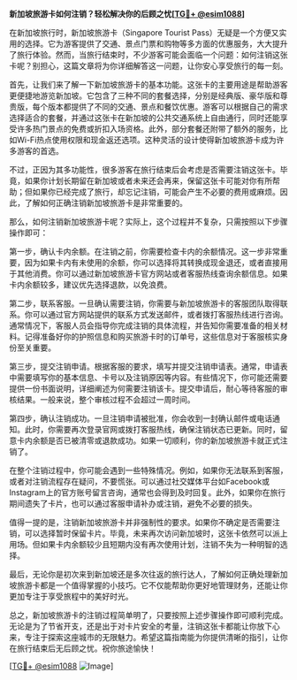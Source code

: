 **新加坡旅游卡如何注销？轻松解决你的后顾之忧[[TG💪+ @esim1088](https://t.me/s/esim1088)]**

在新加坡旅行时，新加坡旅游卡（Singapore Tourist Pass）无疑是一个方便又实用的选择。它为游客提供了交通、景点门票和购物等多方面的优惠服务，大大提升了旅行体验。然而，当旅行结束时，不少游客可能会面临一个问题：如何注销这张卡呢？别担心，这篇文章将为你详细解答这一问题，让你安心享受旅行的每一刻。

首先，让我们来了解一下新加坡旅游卡的基本功能。这张卡的主要用途是帮助游客更便捷地游览新加坡。它包含了三种不同的套餐选择，分别是经典版、豪华版和尊贵版，每个版本都提供了不同的交通、景点和餐饮优惠。游客可以根据自己的需求选择适合的套餐，并通过这张卡在新加坡的公共交通系统上自由通行，同时还能享受许多热门景点的免费或折扣入场资格。此外，部分套餐还附带了额外的服务，比如Wi-Fi热点使用权限和现金返还选项。这种灵活的设计使得新加坡旅游卡成为许多游客的首选。

不过，正因为其多功能性，很多游客在旅行结束后会考虑是否需要注销这张卡。毕竟，如果你计划长期留在新加坡或者未来还会再来，保留这张卡可能对你有所帮助；但如果你已经完成了旅行，却忘记注销，可能会产生不必要的费用或麻烦。因此，了解如何正确注销新加坡旅游卡是非常重要的。

那么，如何注销新加坡旅游卡呢？实际上，这个过程并不复杂，只需按照以下步骤操作即可：

第一步，确认卡内余额。在注销之前，你需要检查卡内的余额情况。这一步非常重要，因为如果卡内有未使用的余额，你可以选择将其转换成现金退还，或者直接用于其他消费。你可以通过新加坡旅游卡官方网站或者客服热线查询余额信息。如果卡内余额较多，建议优先选择退款，以免浪费。

第二步，联系客服。一旦确认需要注销，你需要与新加坡旅游卡的客服团队取得联系。你可以通过官方网站提供的联系方式发送邮件，或者拨打客服热线进行咨询。通常情况下，客服人员会指导你完成注销的具体流程，并告知你需要准备的相关材料。记得准备好你的护照信息和购买旅游卡时的订单号，这些信息对于客服核实身份至关重要。

第三步，提交注销申请。根据客服的要求，填写并提交注销申请表。通常，申请表中需要填写你的基本信息、卡号以及注销原因等内容。有些情况下，你可能还需要提供一份书面说明，详细阐述为何需要注销该卡。提交申请后，耐心等待客服的审核结果。一般来说，整个审核过程不会超过一周时间。

第四步，确认注销成功。一旦注销申请被批准，你会收到一封确认邮件或电话通知。此时，你需要再次登录官网或拨打客服热线，确保注销状态已更新。同时，留意卡内余额是否已被清零或退款成功。如果一切顺利，你的新加坡旅游卡就正式注销了。

在整个注销过程中，你可能会遇到一些特殊情况。例如，如果你无法联系到客服，或者对注销流程存在疑问，不要慌张。可以通过社交媒体平台如Facebook或Instagram上的官方账号留言咨询，通常也会得到及时回复。此外，如果你在旅行期间遗失了卡片，也可以通过客服申请补办或注销，避免不必要的损失。

值得一提的是，注销新加坡旅游卡并非强制性的要求。如果你不确定是否需要注销，可以选择暂时保留卡片。毕竟，未来再次访问新加坡时，这张卡依然可以派上用场。但如果卡内余额较少且短期内没有再次使用计划，注销不失为一种明智的选择。

最后，无论你是初次来到新加坡还是多次往返的旅行达人，了解如何正确处理新加坡旅游卡都是一个值得掌握的小技巧。它不仅能帮助你更好地管理财务，还能让你更加专注于享受旅程中的美好时光。

总之，新加坡旅游卡的注销过程简单明了，只要按照上述步骤操作即可顺利完成。无论是为了节省开支，还是出于对卡片安全的考量，注销这张卡都能让你放下心来，专注于探索这座城市的无限魅力。希望这篇指南能为你提供清晰的指引，让你在旅行结束后无后顾之忧。祝你旅途愉快！

[[TG💪+ @esim1088](https://t.me/s/esim1088) ![Image](https://i.postimg.cc/4NQfJmqS/Snipaste-2025-05-13-00-14-12.png)]